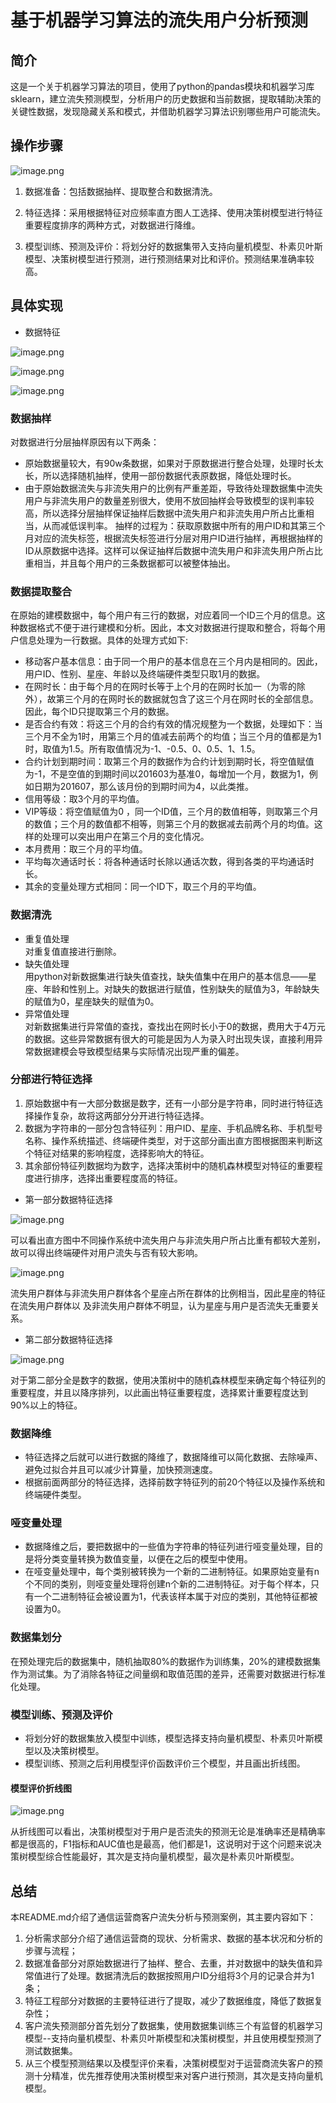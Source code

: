 # 基于机器学习算法的流失用户分析预测
## 简介
这是一个关于机器学习算法的项目，使用了python的pandas模块和机器学习库sklearn，建立流失预测模型，分析用户的历史数据和当前数据，提取辅助决策的关键性数据，发现隐藏关系和模式，并借助机器学习算法识别哪些用户可能流失。
## 操作步骤

![image.png](https://p1-juejin.byteimg.com/tos-cn-i-k3u1fbpfcp/745d064bbcb54c7f9f9db9c5c3b74830~tplv-k3u1fbpfcp-jj-mark:0:0:0:0:q75.image#?w=1600&h=599&s=138084&e=png&b=ffffff)

1. 数据准备：包括数据抽样、提取整合和数据清洗。

1. 特征选择：采用根据特征对应频率直方图人工选择、使用决策树模型进行特征重要程度排序的两种方式，对数据进行降维。

1. 模型训练、预测及评价：将划分好的数据集带入支持向量机模型、朴素贝叶斯模型、决策树模型进行预测，进行预测结果对比和评价。预测结果准确率较高。

## 具体实现
* 数据特征

![image.png](https://p9-juejin.byteimg.com/tos-cn-i-k3u1fbpfcp/aef20b677fe1431c868ac0074c57213a~tplv-k3u1fbpfcp-jj-mark:0:0:0:0:q75.image#?w=1091&h=463&s=56389&e=png&b=dce3ee)

![image.png](https://p9-juejin.byteimg.com/tos-cn-i-k3u1fbpfcp/8e85f356a1b2416eb9e20f830f800338~tplv-k3u1fbpfcp-jj-mark:0:0:0:0:q75.image#?w=1080&h=530&s=168334&e=png&b=dce3ee)

![image.png](https://p1-juejin.byteimg.com/tos-cn-i-k3u1fbpfcp/072cad02846b42beb0f1b5928a4eb97c~tplv-k3u1fbpfcp-jj-mark:0:0:0:0:q75.image#?w=1106&h=560&s=109839&e=png&b=dce3ee)

### 数据抽样
对数据进行分层抽样原因有以下两条：  
- 原始数据量较大，有90w条数据，如果对于原数据进行整合处理，处理时长太长，所以选择随机抽样，使用一部份数据代表原数据，降低处理时长。    
- 由于原始数据流失与非流失用户的比例有严重差距，导致待处理数据集中流失用户与非流失用户的数量差别很大，使用不放回抽样会导致模型的误判率较高，所以选择分层抽样保证抽样后数据中流失用户和非流失用户所占比重相当，从而减低误判率。
抽样的过程为：获取原数据中所有的用户ID和其第三个月对应的流失标签，根据流失标签进行分层对用户ID进行抽样，再根据抽样的ID从原数据中选择。这样可以保证抽样后数据中流失用户和非流失用户所占比重相当，并且每个用户的三条数据都可以被整体抽出。
### 数据提取整合
在原始的建模数据中，每个用户有三行的数据，对应着同一个ID三个月的信息。这种数据格式不便于进行建模和分析。因此，本文对数据进行提取和整合，将每个用户信息处理为一行数据。具体的处理方式如下:   
- 移动客户基本信息：由于同一个用户的基本信息在三个月内是相同的。因此，用户ID、性别、星座、年龄以及终端硬件类型只取1月的数据。   
- 在网时长：由于每个月的在网时长等于上个月的在网时长加一（为零的除外），故第三个月的在网时长的数据就包含了这三个月在网时长的全部信息。因此，每个ID只提取第三个月的数据。   
- 是否合约有效：将这三个月的合约有效的情况规整为一个数据，处理如下：当三个月不全为1时，用第三个月的值减去前两个的均值；当三个月的值都是为1时，取值为1.5。所有取值情况为-1、-0.5、0、0.5、1、1.5。      
- 合约计划到期时间：取第三个月的数据作为合约计划到期时长，将空值赋值为-1，不是空值的到期时间以201603为基准0，每增加一个月，数据为1，例如日期为201607，那么该月份的到期时间为4，以此类推。     
- 信用等级：取3个月的平均值。   
- VIP等级：将空值赋值为0 ，同一个ID值，三个月的数值相等，则取第三个月的数值；三个月的数值都不相等，则第三个月的数据减去前两个月的均值。这样的处理可以突出用户在第三个月的变化情况。     
- 本月费用：取三个月的平均值。    
- 平均每次通话时长：将各种通话时长除以通话次数，得到各类的平均通话时长。   
- 其余的变量处理方式相同：同一个ID下，取三个月的平均值。   
   
### 数据清洗
- 重复值处理    
对重复值直接进行删除。   
- 缺失值处理    
用python对新数据集进行缺失值查找，缺失值集中在用户的基本信息——星座、年龄和性别上。对缺失的数据进行赋值，性别缺失的赋值为3，年龄缺失的赋值为0，星座缺失的赋值为0。    
- 异常值处理    
对新数据集进行异常值的查找，查找出在网时长小于0的数据，费用大于4万元的数据。这些异常数据有很大的可能是因为人为录入时出现失误，直接利用异常数据建模会导致模型结果与实际情况出现严重的偏差。   
### 分部进行特征选择
1. 原始数据中有一大部分数据是数字，还有一小部分是字符串，同时进行特征选择操作复杂，故将这两部分分开进行特征选择。
1. 数据为字符串的一部分包含特征列：用户ID、星座、手机品牌名称、手机型号名称、操作系统描述、终端硬件类型，对于这部分画出直方图根据图来判断这个特征对结果的影响程度，选择影响大的特征。
1. 其余部份特征列数据均为数字，选择决策树中的随机森林模型对特征的重要程度进行排序，选择出重要程度高的特征。
* 第一部分数据特征选择

![image.png](https://p1-juejin.byteimg.com/tos-cn-i-k3u1fbpfcp/b8513931ae4a4181a9bba24a08f34e3e~tplv-k3u1fbpfcp-jj-mark:0:0:0:0:q75.image#?w=793&h=591&s=55838&e=png&b=fefefe)

可以看出直方图中不同操作系统中流失用户与非流失用户所占比重有都较大差别，故可以得出终端硬件对用户流失与否有较大影响。

![image.png](https://p3-juejin.byteimg.com/tos-cn-i-k3u1fbpfcp/18e0171cf9074e40a9c736481cb0c045~tplv-k3u1fbpfcp-jj-mark:0:0:0:0:q75.image#?w=794&h=592&s=52890&e=png&b=fefefe)

流失用户群体与非流失用户群体各个星座占所在群体的比例相当，因此星座的特征在流失用户群体以
及非流失用户群体不明显，认为星座与用户是否流失无重要关系。
* 第二部分数据特征选择

![image.png](https://p9-juejin.byteimg.com/tos-cn-i-k3u1fbpfcp/0d681293593843cfa859a0bc2c24160a~tplv-k3u1fbpfcp-jj-mark:0:0:0:0:q75.image#?w=795&h=594&s=47183&e=png&b=ffffff)

对于第二部分全是数字的数据，使用决策树中的随机森林模型来确定每个特征列的重要程度，并且以降序排列，以此画出特征重要程度，选择累计重要程度达到90%以上的特征。
### 数据降维
- 特征选择之后就可以进行数据的降维了，数据降维可以简化数据、去除噪声、避免过拟合并且可以减少计算量，加快预测速度。
- 根据前面两部分的特征选择，选择前数字特征列的前20个特征以及操作系统和终端硬件类型。
### 哑变量处理
- 数据降维之后，要把数据中的一些值为字符串的特征列进行哑变量处理，目的是将分类变量转换为数值变量，以便在之后的模型中使用。
- 在哑变量处理中，每个类别被转换为一个新的二进制特征。如果原始变量有n个不同的类别，则哑变量处理将创建n个新的二进制特征。对于每个样本，只有一个二进制特征会被设置为1，代表该样本属于对应的类别，其他特征都被设置为0。
### 数据集划分
在预处理完后的数据集中，随机抽取80%的数据作为训练集，20%的建模数据集作为测试集。为了消除各特征之间量纲和取值范围的差异，还需要对数据进行标准化处理。
### 模型训练、预测及评价
- 将划分好的数据集放入模型中训练，模型选择支持向量机模型、朴素贝叶斯模型以及决策树模型。
- 模型训练、预测之后利用模型评价函数评价三个模型，并且画出折线图。
#### 模型评价折线图

![image.png](https://p1-juejin.byteimg.com/tos-cn-i-k3u1fbpfcp/6631579fe2854680bab95fc1f0a993d2~tplv-k3u1fbpfcp-jj-mark:0:0:0:0:q75.image#?w=796&h=593&s=73516&e=png&b=fefefe)

从折线图可以看出，决策树模型对于用户是否流失的预测无论是准确率还是精确率都是很高的，F1指标和AUC值也是最高，他们都是1，这说明对于这个问题来说决策树模型综合性能最好，其次是支持向量机模型，最次是朴素贝叶斯模型。
## 总结
本README.md介绍了通信运营商客户流失分析与预测案例，其主要内容如下：
1. 分析需求部分介绍了通信运营商的现状、分析需求、数据的基本状况和分析的步骤与流程；
1. 数据准备部分对原始数据进行了抽样、整合、去重，并对数据中的缺失值和异常值进行了处理。数据清洗后的数据按照用户ID分组将3个月的记录合并为1条；
1. 特征工程部分对数据的主要特征进行了提取，减少了数据维度，降低了数据复杂性；
1. 客户流失预测部分首先划分了数据集，使用数据集训练三个有监督的机器学习模型--支持向量机模型、朴素贝叶斯模型和决策树模型，并且使用模型预测了测试数据集。
1. 从三个模型预测结果以及模型评价来看，决策树模型对于运营商流失客户的预测十分精准，优先推荐使用决策树模型来对客户进行预测，其次是支持向量机模型。









